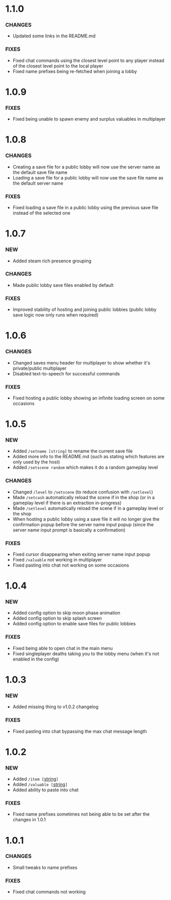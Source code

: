 # 1.1.0

### CHANGES

- Updated some links in the README.md

### FIXES

- Fixed chat commands using the closest level point to any player instead of the closest level point to the local player
- Fixed name prefixes being re-fetched when joining a lobby

# 1.0.9

### FIXES

- Fixed being unable to spawn enemy and surplus valuables in multiplayer

# 1.0.8

### CHANGES

- Creating a save file for a public lobby will now use the server name as the default save file name
- Loading a save file for a public lobby will now use the save file name as the default server name

### FIXES

- Fixed loading a save file in a public lobby using the previous save file instead of the selected one

# 1.0.7

### NEW

- Added steam rich presence grouping

### CHANGES

- Made public lobby save files enabled by default

### FIXES

- Improved stability of hosting and joining public lobbies (public lobby save logic now only runs when required)

# 1.0.6

### CHANGES

- Changed saves menu header for multiplayer to show whether it's private/public multiplayer
- Disabled text-to-speech for successful commands

### FIXES

- Fixed hosting a public lobby showing an infinite loading screen on some occasions

# 1.0.5

### NEW

- Added `/setname [string]` to rename the current save file
- Added more info to the README.md (such as stating which features are only used by the host)
- Added `/setscene random` which makes it do a random gameplay level

### CHANGES

- Changed `/level` to `/setscene` (to reduce confusion with `/setlevel`)
- Made `/setcash` automatically reload the scene if in the shop (or in a gameplay level if there is an extraction in-progress)
- Made `/setlevel` automatically reload the scene if in a gameplay level or the shop
- When hosting a public lobby using a save file it will no longer give the confirmation popup before the server name input popup (since the server name input prompt is basically a confirmation)

### FIXES

- Fixed cursor disappearing when exiting server name input popup
- Fixed `/valuable` not working in multiplayer
- Fixed pasting into chat not working on some occasions

# 1.0.4

### NEW

- Added config option to skip moon phase animation
- Added config option to skip splash screen
- Added config option to enable save files for public lobbies

### FIXES

- Fixed being able to open chat in the main menu
- Fixed singleplayer deaths taking you to the lobby menu (when it's not enabled in the config)

# 1.0.3

### NEW

- Added missing thing to v1.0.2 changelog

### FIXES

- Fixed pasting into chat bypassing the max chat message length

# 1.0.2

### NEW

- Added `/item [`[string](https://1a3.uk/games/repo/diffs/?tab=4&tabItems=0)`]`
- Added `/valuable [`[string](https://1a3.uk/games/repo/diffs/?tab=4&tabItems=1)`]`
- Added ability to paste into chat

### FIXES

- Fixed name prefixes sometimes not being able to be set after the changes in 1.0.1

# 1.0.1

### CHANGES

- Small tweaks to name prefixes

### FIXES

- Fixed chat commands not working
